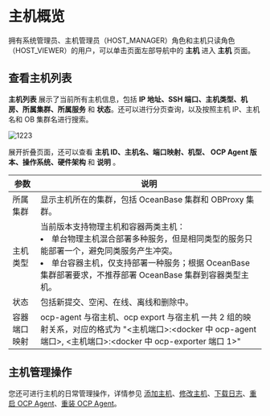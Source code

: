主机概览
=========================

拥有系统管理员、主机管理员（HOST_MANAGER）角色和主机只读角色（HOST_VIEWER）的用户，可以单击页面左部导航中的 **主机** 进入 **主机** 页面。

查看主机列表
---------------------------

**主机列表** 展示了当前所有主机信息，包括 **IP 地址、SSH 端口、主机类型、机房、所属集群、所属服务** 和 **状态**。还可以进行分页查询，以及按照主机 IP、主机名和 OB 集群名进行搜索。

![1223](https://obbusiness-private.oss-cn-shanghai.aliyuncs.com/doc/img/ocp/%E4%B8%BB%E6%9C%BA%E5%88%97%E8%A1%A81.png)

展开折叠页面，还可以查看 **主机 ID、主机名、端口映射、机型、 OCP Agent 版本、操作系统、硬件架构** 和 **说明** 。

|   参数   |                                                                                                                    说明                                                                                                                     |
|--------|-------------------------------------------------------------------------------------------------------------------------------------------------------------------------------------------------------------------------------------------|
| 所属集群   | 显示主机所在的集群，包括 OceanBase 集群和 OBProxy 集群。                                                                                                                                                                                                    |
| 主机类型   | 当前版本支持物理主机和容器两类主机：<li> 单台物理主机混合部署多种服务，但是相同类型的服务只能部署一个，避免同类服务产生冲突。   </li><li>单台容器主机，仅支持部署一种服务；根据 OceanBase 集群部署要求，不推荐部署 OceanBase 集群到容器类型主机。</li>    |
| 状态     | 包括新提交、空闲、在线、离线和删除中。                                                                                                                                                                                                                       |
| 容器端口映射 | ocp-agent 与宿主机、ocp export 与宿主机 一共 2 组的映射关系，对应的格式为 "\<主机端口\>:\<docker 中 ocp-agent 端口\>, \<主机端口\>:\<docker 中 ocp-exporter 端口 1\>"                                                                                                           |

**主机管理操作**
-------------------------------

您还可进行主机的日常管理操作，详情参见 [添加主机](../../6.host-features/2.add-a-host-1.md)、[修改主机](../../6.host-features/3.modify-host.md)、[下载日志](../../4.cluster-features/2.basic-operations/10.download-log.md)、[重启 OCP Agent](../../6.host-features/4.restart-the-ocp-agent.md)、[重装 OCP Agent](../../6.host-features/5.reinstall-ocp-agent.md)。
